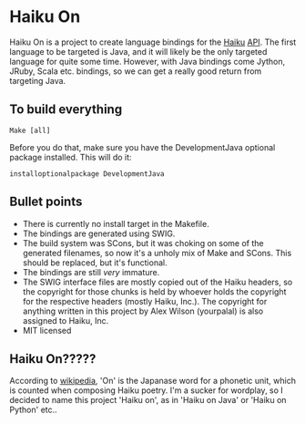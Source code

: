 Haiku On
===============
Haiku On is a project to create language bindings for
the [Haiku](http://haiku-os.org) [API](http://api.haiku-os.org).
The first language to be targeted is Java, and it will likely be
the only targeted language for quite some time. However, with
Java bindings come Jython, JRuby, Scala etc. bindings, so we can
get a really good return from targeting Java.

To build everything
---------------
    Make [all]

Before you do that, make sure you have the DevelopmentJava optional package installed. This will do it:

    installoptionalpackage DevelopmentJava

Bullet points
---------------
 *  There is currently no install target in the Makefile.
 *  The bindings are generated using SWIG.
 *  The build system was SCons, but it was choking on some of the generated filenames, so now it's a unholy mix of Make and SCons. This should be replaced, but it's functional.
 *  The bindings are still *very* immature.
 *  The SWIG interface files are mostly copied out of the Haiku headers, so the copyright for those chunks is held by whoever holds the copyright for the respective headers (mostly Haiku, Inc.). The copyright for anything written in this project by Alex Wilson (yourpalal) is also assigned to Haiku, Inc.
 *  MIT licensed

Haiku On?????
---------------
According to [wikipedia](http://en.wikipedia.org/wiki/On_(Japanese_prosody)),
'On' is the Japanase word for a phonetic unit, which is counted when composing Haiku poetry.
I'm a sucker for wordplay, so I decided to name this project 'Haiku on', as in 'Haiku on Java' or 'Haiku on Python' etc..